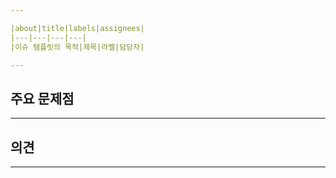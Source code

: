 ```yaml
---

|about|title|labels|assignees|
|---|---|---|---|
|이슈 템플릿의 목적|제목|라벨|담당자|

---
```


## 주요 문제점

---

## 의견

---

